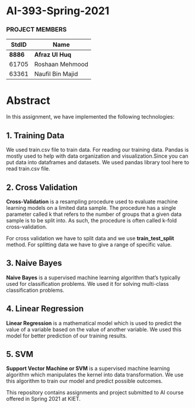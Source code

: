 # AI-393-Spring-2021

### PROJECT MEMBERS ###
StdID | Name
------------ | -------------
**8886** | **Afraz Ul Huq** 
61705 | Roshaan Mehmood
63361 | Naufil Bin Majid

# Abstract #
In this assignment, we have implemented the following technologies:

## 1. Training Data ##
We used train.csv file to train data. For reading our training data. Pandas is mostly used to help with data organization and visualization.Since you can put data into dataframes and datasets. We used pandas library tool here to read train.csv file.


## 2. Cross Validation ##
**Cross-Validation** is a resampling procedure used to evaluate machine learning models on a limited data sample. The procedure has a single parameter called k that refers to the number of groups that a given data sample is to be split into. As such, the procedure is often called k-fold cross-validation.

For cross validation we have to split data and we use **train_test_split** method. For splitting data we have to give a range of specific value.

## 3. Naive Bayes ##
**Naive Bayes** is a supervised machine learning algorithm that’s typically used for classification problems. We used it for solving multi-class classification problems.

## 4. Linear Regression ##
**Linear Regression** is a mathematical model which is used to predict the value of a variable based on the value of another variable. We used this model for better prediction of our training results.

## 5. SVM ##
**Support Vector Machine or SVM** is a supervised machine learning algorithm which manipulates the kernel into data transformation. We use this algorithm to train our model and predict possible outcomes.


This repository contains assignments and project submitted to AI course offered in Spring 2021 at KIET.
